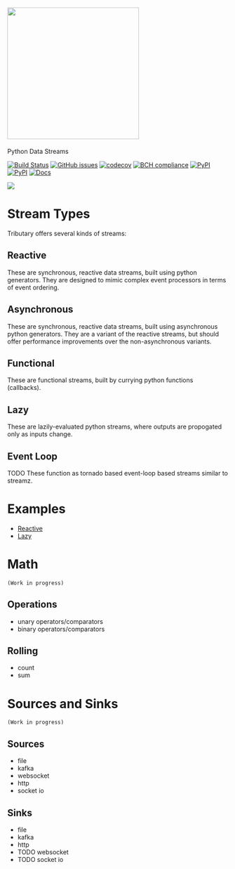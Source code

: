 # <a href="https://tributary.readthedocs.io"><img src="docs/img/icon.png" width="300"></a>
Python Data Streams

[![Build Status](https://travis-ci.org/timkpaine/tributary.svg?branch=master)](https://travis-ci.org/timkpaine/tributary)
[![GitHub issues](https://img.shields.io/github/issues/timkpaine/tributary.svg)]()
[![codecov](https://codecov.io/gh/timkpaine/tributary/branch/master/graph/badge.svg)](https://codecov.io/gh/timkpaine/tributary)
[![BCH compliance](https://bettercodehub.com/edge/badge/timkpaine/tributary?branch=master)](https://bettercodehub.com/)
[![PyPI](https://img.shields.io/pypi/l/tributary.svg)](https://pypi.python.org/pypi/tributary)
[![PyPI](https://img.shields.io/pypi/v/tributary.svg)](https://pypi.python.org/pypi/tributary)
[![Docs](https://img.shields.io/readthedocs/tributary.svg)](https://tributary.readthedocs.io)

![](https://raw.githubusercontent.com/timkpaine/tributary/master/docs/img/example.gif)


# Stream Types
Tributary offers several kinds of streams:

## Reactive
These are synchronous, reactive data streams, built using python generators. They are designed to mimic complex event processors in terms of event ordering.

## Asynchronous
These are synchronous, reactive data streams, built using asynchronous python generators. They are a variant of the reactive streams, but should offer performance improvements over the non-asynchronous variants. 

## Functional
These are functional streams, built by currying python functions (callbacks). 

## Lazy
These are lazily-evaluated python streams, where outputs are propogated only as inputs change.

## Event Loop
TODO
These function as tornado based event-loop based streams similar to streamz.

# Examples
- [Reactive](docs/examples/reactive.md)
- [Lazy](docs/examples/lazy.md)

# Math
`(Work in progress)`

## Operations
- unary operators/comparators
- binary operators/comparators

## Rolling
- count
- sum

# Sources and Sinks
`(Work in progress)`

## Sources
- file
- kafka
- websocket
- http
- socket io

## Sinks
- file
- kafka
- http
- TODO websocket
- TODO socket io
